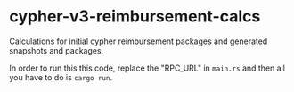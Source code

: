 # cypher-v3-reimbursement-calcs

Calculations for initial cypher reimbursement packages and generated snapshots and packages.

In order to run this this code, replace the "RPC_URL" in `main.rs` and then all you have to do is `cargo run`.